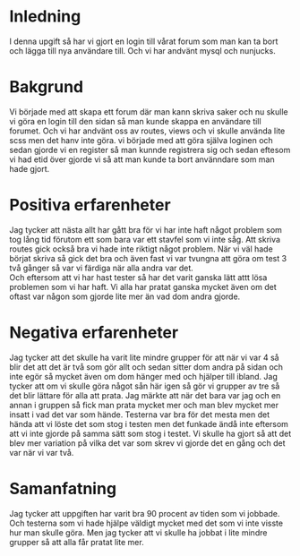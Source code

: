 # Inledning
I denna upgift så har vi gjort en login till vårat forum som man kan ta bort och lägga till nya användare till. Och vi har andvänt mysql och nunjucks.

# Bakgrund
Vi började med att skapa ett forum där man kann skriva saker och nu skulle vi göra en login till den sidan så man kunde skappa en användare till forumet. Och vi har andvänt oss av routes, views och vi skulle använda lite scss men det hanv inte göra. vi började med att göra själva loginen och sedan gjorde vi en register så man kunnde registrera sig och sedan eftesom vi had etid över gjorde vi så att man kunde ta bort använndare som man hade gjort. 

# Positiva erfarenheter
Jag tycker att nästa allt har gått bra för vi har inte haft något problem som tog lång tid förutom ett som bara var ett stavfel som vi inte såg. Att skriva routes gick också bra vi hade inte riktigt något problem. När vi väl hade börjat skriva så gick det bra och även fast vi var tvungna att göra om test 3 två gånger så var vi färdiga när alla andra var det.  
Och eftersom att vi har hast tester så har det varit ganska lätt attt lösa problemen som vi har haft. Vi alla har pratat ganska mycket även om det oftast var någon som  gjorde lite mer än vad dom andra gjorde. 

# Negativa erfarenheter
Jag tycker att det skulle ha varit lite mindre grupper för att när vi var 4 så blir det att det är två som gör allt och sedan sitter dom andra på sidan och inte egör så mycket även om dom hänger med och hjälper till ibland. Jag tycker att om vi skulle göra något sån här igen så gör vi grupper av tre så det blir lättare för alla att prata.
Jag märkte att när det bara var jag och en annan i gruppen så fick man prata mycket mer och man blev mycket mer insatt i vad det var som hände.
Testerna var bra för det mesta men det hända att vi löste det som stog i testen men det funkade ändå inte eftersom att vi inte gjorde på samma sätt som stog i testet. Vi skulle ha gjort så att det blev mer variation på vilka det var som skrev vi gjorde det en gång och det var när vi var två.

# Samanfatning
 Jag tycker att uppgiften har varit bra 90 procent av tiden som vi jobbade. Och testerna som vi hade hjälpe väldigt mycket med det som vi inte visste hur man skulle göra. Men jag tycker att vi skulle ha jobbat i lite mindre grupper så att alla får pratat lite mer. 